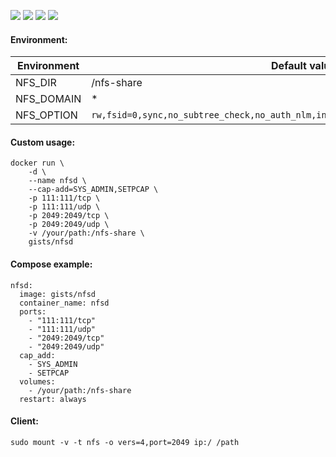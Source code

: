 ![](https://images.microbadger.com/badges/version/gists/nfsd.svg) ![](https://images.microbadger.com/badges/image/gists/nfsd.svg) ![](https://img.shields.io/docker/stars/gists/nfsd.svg) ![](https://img.shields.io/docker/pulls/gists/nfsd.svg)

#### Environment:

| Environment   | Default value |
|---------------|---------------|
| NFS_DIR       | /nfs-share    |
| NFS_DOMAIN    | *             |
| NFS_OPTION    | `rw,fsid=0,sync,no_subtree_check,no_auth_nlm,insecure,no_root_squash,crossmnt,no_acl` |

#### Custom usage:

    docker run \
        -d \
        --name nfsd \
        --cap-add=SYS_ADMIN,SETPCAP \
        -p 111:111/tcp \
        -p 111:111/udp \
        -p 2049:2049/tcp \
        -p 2049:2049/udp \
        -v /your/path:/nfs-share \
        gists/nfsd

#### Compose example:

    nfsd:
      image: gists/nfsd
      container_name: nfsd
      ports:
        - "111:111/tcp"
        - "111:111/udp"
        - "2049:2049/tcp"
        - "2049:2049/udp"
      cap_add:
        - SYS_ADMIN
        - SETPCAP
      volumes:
        - /your/path:/nfs-share
      restart: always

#### Client:

    sudo mount -v -t nfs -o vers=4,port=2049 ip:/ /path
